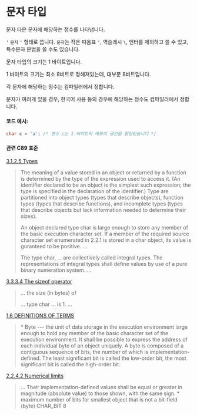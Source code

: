 # 문자 타입
문자 타은 문자에 해당하는 정수를 나타냅니다.   

`'` `문자` `'` 형태로 씁니다. `문자`는 작은 따옴표 `'`, 역슬래시 `\`, 엔터를 제외하고 쓸 수 있고, 특수문자 문법을 쓸 수도 있습니다. 

문자 타입의 크기는 1 바이트입니다. 

1 바이트의 크기는 최소 8비트로 정해져있는데, 대부분 8비트입니다. 

각 문자에 해당하는 정수는 컴파일러에서 정합니다. 

문자가 여러개 있을 경우, 한국어 사용 등의 경우에 해당하는 정수도 컴파일러에서 정합니다.  

#### 코드 예시:
```c
char c = 'a'; /* 변수 c는 1 바이트의 메모리 공간을 할당받습니다 */
```

#### 관련 C89 표준
[3.1.2.5 Types](https://port70.net/~nsz/c/c89/c89-draft.html#3.1.2.5)
> The meaning of a value stored in an object or returned by a function is determined by the type of the expression used to access it.
> (An identifier declared to be an object is the simplest such expression; the type is specified in the declaration of the identifier.)
> Type are partitioned into object types (types that describe objects), function types (types that describe functions), and incomplete types
> (types that describe objects but lack information needed to determine their sizes).
>
> An object declared type char is large enough to store any member of the basic execution character set.
> If a member of the required source character set enumerated in 2.2.1 is stored in a char object, its value is guranteed to be positive. ...
>
> The type char, ... are collectively called integral types. The representations of integral types shall define values by use of
> a pure binary numeration system. ...

[3.3.3.4 The sizeof operator](https://port70.net/~nsz/c/c89/c89-draft.html#3.3.3.4)
> ... the size (in bytes) of
>
> ... type char ... is 1. ...

[1.6 DEFINITIONS OF TERMS](https://port70.net/~nsz/c/c89/c89-draft.html#1.6)
> \* Byte --- the unit of data storage in the execution environment large enough
> to hold any member of the basic character set of the execution environment.
> It shall be possible to express the address of each individual byte of an object uniquely.
> A byte is composed of a contiguous sequence of bits,
> the number of which is implementation-defined.
> The least significant bit is called the low-order bit,
> the most significant bit is called the high-order bit.

[2.2.4.2 Numerical limits](https://port70.net/~nsz/c/c89/c89-draft.html#2.2.4.2)
> ... Their implementation-defined values shall be equal or greater in magnitude (absolute value) to those shown, with the same sign.
> \* maximum number of bits for smallest object that is not a bit-field (byte) CHAR_BIT 8
